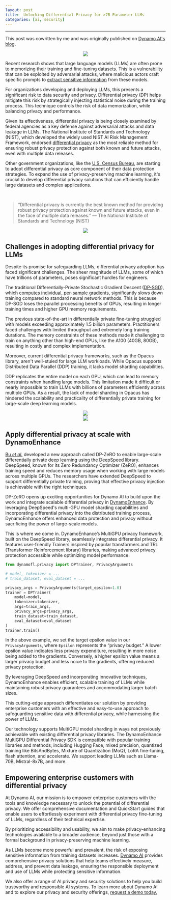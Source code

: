 ```yaml
---
layout: post
title:  Unlocking Differential Privacy for >7B Parameter LLMs
categories: [ai, security]
---
```


------------------------

This post was cowritten by me and was originally published on [Dynamo AI's blog](https://dynamo.ai/blog/unlocking-differential-privacy-for-llms).


<div align = "center">
<img  src="/assets/files/dpmain.png">
</div>


Recent research shows that large language models (LLMs) are often prone to memorizing their training and fine-tuning datasets. This is a vulnerability that can be exploited by adversarial attacks, where malicious actors craft specific prompts to  [extract sensitive information](https://arxiv.org/abs/2311.17035)  from these models.

For organizations developing and deploying LLMs, this presents a significant risk to data security and privacy. Differential privacy (DP) helps mitigate this risk by strategically injecting statistical noise during the training process. This technique controls the risk of data memorization, while balancing privacy and performance.

Given its effectiveness, differential privacy is being closely examined by federal agencies as a key defense against adversarial attacks and data leakage in LLMs. The National Institute of Standards and Technology (NIST), which developed the widely used NIST AI Risk Management Framework, endorsed  [differential privacy](https://nvlpubs.nist.gov/nistpubs/SpecialPublications/NIST.SP.800-226.ipd.pdf)  as the most reliable method for ensuring robust privacy protection against both known and future attacks, even with multiple data releases.

Other government organizations, like the  [U.S. Census Bureau](https://www.census.gov/programs-surveys/decennial-census/decade/2020/planning-management/process/disclosure-avoidance/differential-privacy.html), are starting to adopt differential privacy as core component of their data protection strategies. To expand the use of privacy-preserving machine learning, it's crucial to develop differential privacy solutions that can efficiently handle large datasets and complex applications.

‍

> “Differential privacy is currently the best known method for providing robust privacy protection against known and future attacks, even in the face of multiple data releases.” — The National Institute of Standards and Technology (NIST)


<div align = "center">
<img  src="/assets/files/dynaproc.png">
</div>

## **Challenges in adopting differential privacy for LLMs**

Despite its promise for safeguarding LLMs, differential privacy adoption has faced significant challenges. The sheer magnitude of LLMs, some of which have trillions of parameters, poses significant hurdles for engineers.

The traditional Differentially-Private Stochastic Gradient Descent ([DP-SGD](https://arxiv.org/abs/1607.00133)), which  [computes individual, per-sample gradients](https://arxiv.org/pdf/2010.09063), significantly slows down training compared to standard neural network methods. This is because DP-SGD loses the parallel processing benefits of GPUs, resulting in longer training times and higher GPU memory requirements.

The previous state-of-the-art in differentially private fine-tuning struggled with models exceeding approximately 1.5 billion parameters. Practitioners faced challenges with limited throughput and extremely long training durations. The memory constraints of these methods made it challenging to train on anything other than high-end GPUs, like the A100 (40GB, 80GB), resulting in costly and complex implementation.

Moreover, current differential privacy frameworks, such as the Opacus library, aren't well-stuied for large LLM workloads. While Opacus supports Distributed Data Parallel (DDP) training, it lacks model sharding capabilities.

DDP replicates the entire model on each GPU, which can lead to memory constraints when handling large models. This limitation made it difficult or nearly impossible to train LLMs with billions of parameters efficiently across multiple GPUs. As a result, the lack of model sharding in Opacus has hindered the scalability and practicality of differentially private training for large-scale deep learning models.


<div align = "center">
<img  src="/assets/files/dp1.png">
</div>
<div align = "center">
<img  src="/assets/files/dp2.png">
</div>



## **Apply differential privacy at scale with DynamoEnhance**

[Bu  _et al._](https://arxiv.org/abs/2311.11822)  developed a new approach called DP-ZeRO to enable large-scale differentially private deep learning using the DeepSpeed library. DeepSpeed, known for its Zero Redundancy Optimizer (ZeRO), enhances training speed and reduces memory usage when working with large models across multiple GPUs. The researchers have extended DeepSpeed to support differentially private training, proving that effective privacy injection is achievable with the right techniques.

DP-ZeRO opens up exciting opportunities for Dynamo AI to build upon the work and integrate scalable differential privacy in  [DynamoEnhance](https://dynamo.ai/platform/dynamoenhance). By leveraging DeepSpeed's multi-GPU model sharding capabilities and incorporating differential privacy into the distributed training process, DynamoEnhance offers enhanced data protection and privacy without sacrificing the power of large-scale models.

This is where we come in. DynamoEnhance’s MultiGPU privacy framework, built on the DeepSpeed library, seamlessly integrates differential privacy. It features user-friendly Trainers inspired by popular transformers and TRL (Transformer Reinforcement library) libraries, making advanced privacy protection accessible while optimizing model performance.

```python
from dynamofl.privacy import DPTrainer, PrivacyArguments

# model, tokenizer = ...
# train_dataset, eval_dataset = ...

privacy_args = PrivacyArguments(target_epsilon=1.0)
trainer = DPTrainer(
    model=model,
    tokenizer=tokenizer,
    args=train_args,
    privacy_args=privacy_args,
    train_dataset=train_dataset,
    eval_dataset=eval_dataset
)
trainer.train()
```

In the above example, we set the target epsilon value in our  `PrivacyArguments`, where  `Epsilon`  represents the “privacy budget.” A lower epsilon value indicates less privacy expenditure, resulting in more noise being added to the gradients. Conversely, a higher epsilon value means a larger privacy budget and less noice to the gradients, offering reduced privacy protection.

By leveraging DeepSpeed and incorporating innovative techniques, DynamoEnhance enables efficient, scalable training of LLMs while maintaining robust privacy guarantees and accommodating larger batch sizes.

This cutting-edge approach differentiates our solution by providing enterprise customers with an effective and easy-to-use approach to safeguarding sensitive data with differential privacy, while harnessing the power of LLMs.

Our technology supports MultiGPU model sharding in ways not previously achievable with existing differential privacy libraries. The DynamoEnhance MultiGPU Differential Privacy SDK is compatible with popular training libraries and methods, including Hugging Face, mixed precision, quantized training like BitsAndBytes, Mixture of Quantization (MoQ), LoRA fine-tuning, flash attention, and accelerate. We support leading LLMs such as Llama-70B, Mistral-8x7B, and more.

## **Empowering enterprise customers with differential privacy**

At Dynamo AI, our mission is to empower enterprise customers with the tools and knowledge necessary to unlock the potential of differential privacy. We offer comprehensive documentation and QuickStart guides that enable users to effortlessly experiment with differential privacy fine-tuning of LLMs, regardless of their technical expertise.

By prioritizing accessibility and usability, we aim to make privacy-enhancing technologies available to a broader audience, beyond just those with a formal background in privacy-preserving machine learning.

As LLMs become more powerful and prevalent, the risk of exposing sensitive information from training datasets increases.  [Dynamo AI](https://dynamo.ai/)  provides comprehensive privacy solutions that help teams effectively measure, address, and prevent data leakage, ensuring the responsible deployment and use of LLMs while protecting sensitive information.

We also offer a range of AI privacy and security solutions to help you build trustworthy and responsible AI systems. To learn more about Dynamo AI and to explore our privacy and security offerings,  [request a demo today.](https://dynamo.ai/request-a-demo)

